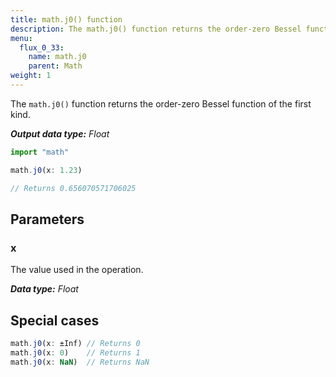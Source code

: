 ```yaml
---
title: math.j0() function
description: The math.j0() function returns the order-zero Bessel function of the first kind.
menu:
  flux_0_33:
    name: math.j0
    parent: Math
weight: 1
---
```


The `math.j0()` function returns the order-zero Bessel function of the first kind.

_**Output data type:** Float_

```js
import "math"

math.j0(x: 1.23)

// Returns 0.656070571706025
```

## Parameters

### x
The value used in the operation.

_**Data type:** Float_

## Special cases
```js
math.j0(x: ±Inf) // Returns 0
math.j0(x: 0)    // Returns 1
math.j0(x: NaN)  // Returns NaN
```
